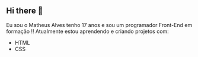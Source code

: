 ## Hi there 👋

Eu sou o Matheus Alves tenho 17 anos e sou um programador Front-End em formação !!
Atualmente estou aprendendo e criando projetos com:
 - HTML
 - CSS
